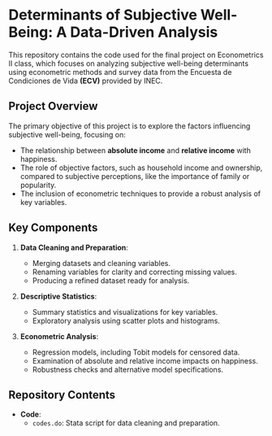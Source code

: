# Determinants of Subjective Well-Being: A Data-Driven Analysis

This repository contains the code used for the final project on Econometrics II class, which focuses on analyzing subjective well-being determinants using econometric methods and survey data from the Encuesta de Condiciones de Vida **(ECV)** provided by INEC.

## Project Overview

The primary objective of this project is to explore the factors influencing subjective well-being, focusing on:

- The relationship between **absolute income** and **relative income** with happiness.
- The role of objective factors, such as household income and ownership, compared to subjective perceptions, like the importance of family or popularity.
- The inclusion of econometric techniques to provide a robust analysis of key variables.

## Key Components

1. **Data Cleaning and Preparation**:
   - Merging datasets and cleaning variables.
   - Renaming variables for clarity and correcting missing values.
   - Producing a refined dataset ready for analysis.

2. **Descriptive Statistics**:
   - Summary statistics and visualizations for key variables.
   - Exploratory analysis using scatter plots and histograms.

3. **Econometric Analysis**:
   - Regression models, including Tobit models for censored data.
   - Examination of absolute and relative income impacts on happiness.
   - Robustness checks and alternative model specifications.

## Repository Contents

- **Code**:
  - `codes.do`: Stata script for data cleaning and preparation.
